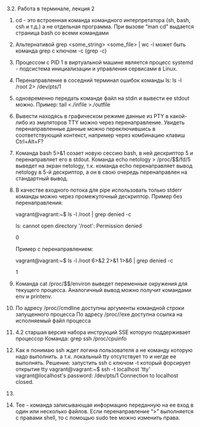 3.2. Работа в терминале, лекция 2

1.	cd - это встроенная команда командного интерпретатора (sh, bash, csh и т.д.) а не отдельная программа. При вызове “man cd” выдается страница bash со всеми командами

2. 	Альтернативой grep <some_string> <some_file> | wc -l может быть команда grep с ключом -c (grep -c)

3. 	Процессом с PID 1 в виртуальной машине является процесс systemd - подсистема инициализации и управления сервисами в Linux.

4.	Перенаправление в соседний терминал ошибок команды ls:
	ls -l /root 2> /dev/pts/1

5.	одновременно передать команде файл на stdin и вывести ее stdout можно.
	Пример: tail <./infile >./outfile

6.	Вывести находясь в графическом режиме данные из PTY в какой-либо из эмуляторов TTY можно через перенаправление.
	Увидеть перенаправленные данные можно переключившись в соответствующий контекст, например через комбинацию клавиш Ctrl+Alt+F?

7.	Команда bash 5>&1 созает новую сессию bash, в ней дескриптор 5 и перенаправляет его в stdout. Команда echo netology > /proc/$$/fd/5 выведет на экран netology, т.к. команда echo перенаправляет вывод netology в 5-й дескриптор, а он в свою очередь перенаправлен на стандартный вывод.

8.	В качестве входного потока для pipe использовать только stderr команды можно через промежуточный дескриптор.
	Пример без перенаправления:
	
	vagrant@vagrant:~$ ls -l /root | grep denied -c
	
	ls: cannot open directory '/root': Permission denied
	
	0
	
	Пример с перенаправлением:
	
	vagrant@vagrant:~$ ls -l /root 6>&2 2>&1 1>&6 | grep denied -c
	
	1

9.	Команда cat /proc/$$/environ выведет переменные окружения для текущего процесса. Аналогичный вывод можно получит командами env и printenv.

10.	По адресу /proc/<PID>/cmdline доступны аргументы командной строки запущенного процесса
По адресу /proc/<PID>/exe доступна ссылка на исполняемый файл процесса

11.	4.2 старшая версия набора инструкций SSE которую поддерживает процессор
Команда: grep ssh /proc/cpuinfo

12.	Как я понимаю ssh ждет логина пользователя а не команду которую надо выполнить. а т.к. локальный tty отсутствует то и негде ее выполнять. 
	Решение: запустить ssh с ключом -t который форсирует открытие tty
	vagrant@vagrant:~$ ssh -t localhost 'tty'
	vagrant@localhost's password:
	/dev/pts/1
	Connection to localhost closed.

13.	

14.	Tee - команда записывающая информацию переданную на ее вход в один или несколько файлов. Если перенаправление “>” выполняется с правами shell, то с помощью sudo tee можно изменить права.